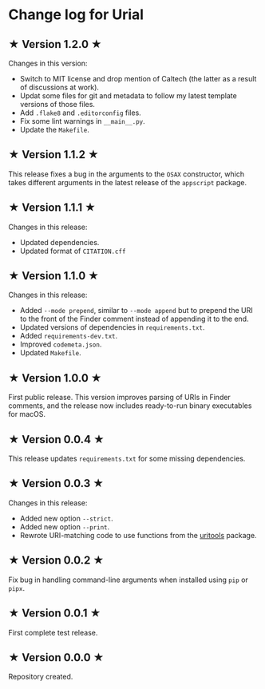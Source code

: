 # Change log for Urial

## ★ Version 1.2.0 ★

Changes in this version:

* Switch to MIT license and drop mention of Caltech (the latter as a result of discussions at work).
* Updat some files for git and metadata to follow my latest template versions of those files.
* Add `.flake8` and `.editorconfig` files.
* Fix some lint warnings in `__main__.py`.
* Update the `Makefile`.


## ★ Version 1.1.2 ★

This release fixes a bug in the arguments to the `OSAX` constructor, which takes different arguments in the latest release of the `appscript` package.


## ★ Version 1.1.1 ★

Changes in this release:

* Updated dependencies.
* Updated format of `CITATION.cff`


## ★ Version 1.1.0 ★

Changes in this release:

* Added `--mode prepend`, similar to `--mode append` but to prepend the URI to the front of the Finder comment instead of appending it to the end.
* Updated versions of dependencies in `requirements.txt`.
* Added `requirements-dev.txt`.
* Improved `codemeta.json`.
* Updated `Makefile`.


## ★ Version 1.0.0 ★

First public release. This version improves parsing of URIs in Finder comments, and the release now includes ready-to-run binary executables for macOS.


## ★ Version 0.0.4 ★

This release updates `requirements.txt` for some missing dependencies.


## ★ Version 0.0.3 ★

Changes in this release:

* Added new option `--strict`.
* Added new option `--print`.
* Rewrote URI-matching code to use functions from the [uritools](https://github.com/tkem/uritools/) package.


## ★ Version 0.0.2 ★

Fix bug in handling command-line arguments when installed using `pip` or `pipx`.


## ★ Version 0.0.1 ★

First complete test release.


## ★ Version 0.0.0 ★

Repository created.
